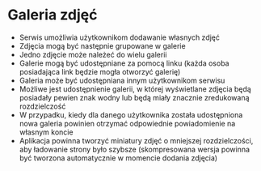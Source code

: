 # Galeria zdjęć

- Serwis umożliwia użytkownikom dodawanie własnych zdjęć
- Zdjęcia mogą być następnie grupowane w galerie
- Jedno zdjęcie może należeć do wielu galerii
- Galerie mogą być udostępniane za pomocą linku (każda osoba posiadająca link będzie mogła otworzyć galerię)
- Galeria może być udostępniana innym użytkownikom serwisu
- Możliwe jest udostępnienie galerii, w której wyświetlane zdjęcia będą posiadały pewien znak wodny lub będą miały znacznie zredukowaną rozdzielczość
- W przypadku, kiedy dla danego użytkownika została udostępniona nowa galeria powinien otrzymać odpowiednie powiadomienie na własnym koncie
- Aplikacja powinna tworzyć miniatury zdjęć o mniejszej rozdzielczości, aby ładowanie strony było szybsze (skompresowana wersja powinna być tworzona automatycznie w momencie dodania zdjęcia)